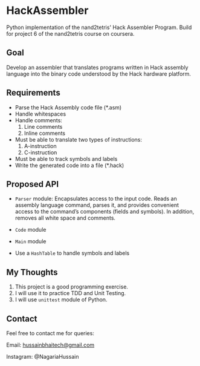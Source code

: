 # HackAssembler

Python implementation of the nand2tetris' Hack Assembler Program. Build for
project 6 of the nand2tetris course on coursera.

## Goal

Develop an assembler that translates programs written in Hack assembly
language into the binary code understood by the Hack hardware platform.

## Requirements

* Parse the Hack Assembly code file (*.asm)  
* Handle whitespaces
* Handle comments:
    1. Line comments
    2. Inline comments
* Must be able to translate two types of instructions:
    1. A-instruction
    2. C-instruction
* Must be able to track symbols and labels
* Write the generated code into a file (*.hack)


## Proposed API

* `Parser` module: Encapsulates access to the input code. Reads an assembly language command, parses it, and provides convenient access to the command’s components
(fields and symbols). In addition, removes all white space and comments.

* `Code` module
* `Main` module
* Use a `HashTable` to handle symbols and labels

## My Thoughts

1. This project is a good programming exercise.
2. I will use it to practice TDD and Unit Testing.
3. I will use `unittest` module of Python.

## Contact

Feel free to contact me for queries:

Email: hussainbhaitech@gmail.com

Instagram: @NagariaHussain
